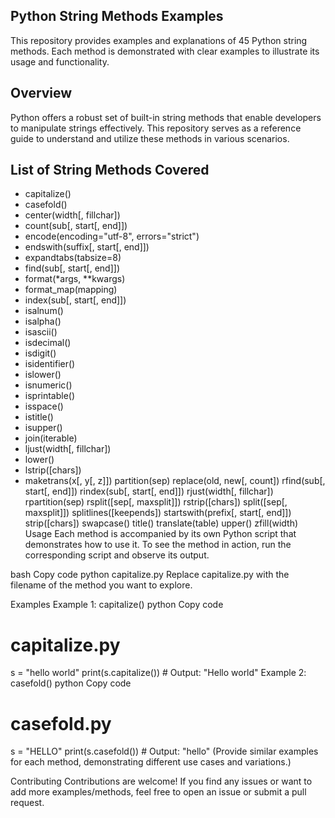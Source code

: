 ## Python String Methods Examples
This repository provides examples and explanations of 45 Python string methods. Each method is demonstrated with clear examples to illustrate its usage and functionality.

## Overview
Python offers a robust set of built-in string methods that enable developers to manipulate strings effectively. This repository serves as a reference guide to understand and utilize these methods in various scenarios.

## List of String Methods Covered
- capitalize()
- casefold()
- center(width[, fillchar])
- count(sub[, start[, end]])
- encode(encoding="utf-8", errors="strict")
- endswith(suffix[, start[, end]])
- expandtabs(tabsize=8)
- find(sub[, start[, end]])
- format(*args, **kwargs)
- format_map(mapping)
- index(sub[, start[, end]])
- isalnum()
- isalpha()
- isascii()
- isdecimal()
- isdigit()
- isidentifier()
- islower()
- isnumeric()
- isprintable()
- isspace()
- istitle()
- isupper()
- join(iterable)
- ljust(width[, fillchar])
- lower()
- lstrip([chars])
- maketrans(x[, y[, z]])
partition(sep)
replace(old, new[, count])
rfind(sub[, start[, end]])
rindex(sub[, start[, end]])
rjust(width[, fillchar])
rpartition(sep)
rsplit([sep[, maxsplit]])
rstrip([chars])
split([sep[, maxsplit]])
splitlines([keepends])
startswith(prefix[, start[, end]])
strip([chars])
swapcase()
title()
translate(table)
upper()
zfill(width)
Usage
Each method is accompanied by its own Python script that demonstrates how to use it. To see the method in action, run the corresponding script and observe its output.

bash
Copy code
python capitalize.py
Replace capitalize.py with the filename of the method you want to explore.

Examples
Example 1: capitalize()
python
Copy code
# capitalize.py
s = "hello world"
print(s.capitalize())  # Output: "Hello world"
Example 2: casefold()
python
Copy code
# casefold.py
s = "HELLO"
print(s.casefold())  # Output: "hello"
(Provide similar examples for each method, demonstrating different use cases and variations.)

Contributing
Contributions are welcome! If you find any issues or want to add more examples/methods, feel free to open an issue or submit a pull request.

